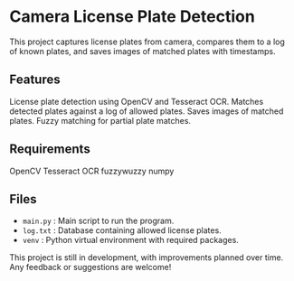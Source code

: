 # Camera License Plate Detection

This project captures license plates from camera, compares them to a log of known plates, and saves images of matched plates with timestamps.

## Features

License plate detection using OpenCV and Tesseract OCR.
Matches detected plates against a log of allowed plates.
Saves images of matched plates.
Fuzzy matching for partial plate matches.

## Requirements

OpenCV
Tesseract OCR
fuzzywuzzy
numpy

## Files

- `main.py` : Main script to run the program.
- `log.txt` : Database containing allowed license plates.
- `venv` : Python virtual environment with required packages.

This project is still in development, with improvements planned over time. Any feedback or suggestions are welcome!

